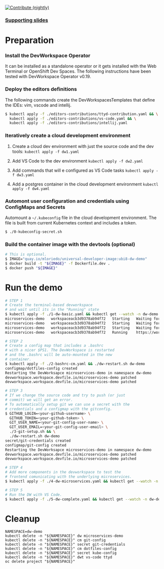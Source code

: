 [![Contribute (nightly)](https://img.shields.io/static/v1?label=nightly%20Che&message=for%20maintainers&logo=eclipseche&color=FDB940&labelColor=525C86)](https://che-dogfooding.apps.che-dev.x6e0.p1.openshiftapps.com/#https://github.com/l0rd/devworkspace-demo?che-editor=che-incubator/che-code/insiders)

### [Supporting slides](https://docs.google.com/presentation/d/1ckYOEJTLBla_tcCqspecYOXXnH00FM--VqYlpI-srdk/edit#slide=id.g1288a653e6f_0_147)

# Preparation

### Install the DevWorkspace Operator
It can be installed as a standalone operator or it gets installed with the Web Terminal or OpenShift Dev Spaces. The following instructions have been tested with DevWorkspace Operator v0.19.

### Deploy the editors definitions

The following commands create the DevWorkspacesTemplates that define the IDEs: vim, vscode and intellij.

```bash
$ kubectl apply -f ./editors-contributions/ttyd-contribution.yaml && \
  kubectl apply -f ./editors-contributions/vs-code.yaml && \
  kubectl apply -f ./editors-contributions/intellij.yaml
```

### Iteratively create a cloud development environment

1. Create a cloud dev environment with just the source code and the dev tools:
`kubectl apply -f dw1.yaml`

2. Add VS Code to the dev environment
`kubectl apply -f dw2.yaml`

3. Add commands that will e configured as VS Code tasks
`kubectl apply -f dw3.yaml`

4. Add a postgres container in the cloud development environment
`kubectl apply -f dw4.yaml`

### Automont user configuration and credentials using ConfigMaps and Secrets

Automount a `~/.kubeconfig` file in the cloud development environment. The file is built from current Kubernetes context and includes a token. 

```bash
$ ./0-kubeconfig-secret.sh
```

### Build the container image with the devtools (optional)

```bash
# This is optional.
$ IMAGE="quay.io/mloriedo/universal-developer-image:ubi8-dw-demo"
$ docker build -t "${IMAGE}" -f Dockerfile.dev .
$ docker push "${IMAGE}"
```


# Run the demo

```bash
# STEP 1
# Create the terminal-based devworkspace
# and wait until its in the "Running" state
$ kubectl apply -f ./1-dw-basic.yaml && kubectl get --watch -n dw-demo dw microservices-demo
microservices-demo   workspaceacb3d9378ab94f72   Starting   Waiting for workspace deployment
microservices-demo   workspaceacb3d9378ab94f72   Starting   Waiting for editor to start
microservices-demo   workspaceacb3d9378ab94f72   Starting   Waiting for editor to start
microservices-demo   workspaceacb3d9378ab94f72   Running    https://workspaceacb3d9378ab94f72.apps.che-dev.x6e0.p1.openshiftapps.com/ttyd/

# STEP 2
# Create a config map that includes a .bashrc 
# with a nicer $PS1. The DevWorkspace is restarted
# and the .bashrc will be auto-mounted in the new
# container.
$ kubectl apply -f ./2-bashrc-cm.yaml && ./dw-restart.sh dw-demo
configmap/dotfiles-config created
Restarting the DevWorksapce microservices-demo in namespace dw-demo
devworkspace.workspace.devfile.io/microservices-demo patched
devworkspace.workspace.devfile.io/microservices-demo patched

# STEP 3
# If we change the source code and try to push (or just 
# commit) we will get an error.
# To automatically setup git we can use a secret with the
# credentials and a configmap with the gitconfig.
$ GITHUB_LOGIN=<your-github-username> \
  GITHUB_TOKEN=<your-github-token> \
  GIT_USER_NAME=<your-git-config-user-name> \
  GIT_USER_EMAIL=<your-git-config-user-email> \
  ./3-git-setup.sh && \
  ./dw-restart.sh dw-demo
secret/git-credentials created
configmap/git-config created
Restarting the DevWorksapce microservices-demo in namespace dw-demo
devworkspace.workspace.devfile.io/microservices-demo patched
devworkspace.workspace.devfile.io/microservices-demo patched

# STEP 4
# Add more components in the devworkspace to test the
# frontend comunicating with the underlying microservices.
$ kubectl apply -f ./4-dw-microservices.yaml && kubectl get --watch -n dw-demo dw microservices-demo

# STEP 5
# Run the DW with VS Code.
$ kubectl apply -f ./5-dw-complete.yaml && kubectl get --watch -n dw-demo dw microservices-demo
```

# Cleanup

```
NAMESPACE=dw-demo
kubectl delete -n "${NAMESPACE}" dw microservices-demo
kubectl delete -n "${NAMESPACE}" cm git-config
kubectl delete -n "${NAMESPACE}" secret git-credentials
kubectl delete -n "${NAMESPACE}" cm dotfiles-config
kubectl delete -n "${NAMESPACE}" secret kube-config
kubectl delete -n "${NAMESPACE}" dwt vs-code ttyd
oc delete project "${NAMESPACE}"
```
